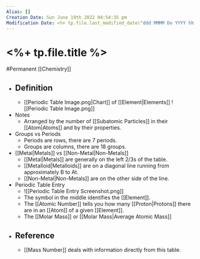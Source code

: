 ```yaml
---
Alias: []
Creation Date: Sun June 19th 2022 04:54:35 pm 
Modification Date: <%+ tp.file.last_modified_date("ddd MMMM Do YYYY hh:mm:ss a") %>
---
```

# <%+ tp.file.title %>
#Permanent [[Chemistry]]

- ## Definition
	- [[Periodic Table Image.png|Chart]] of [[Element|Elements]]
	  ![[Periodic Table Image.png]]
- Notes
	- Arranged by the number of [[Subatomic Particles]] in their [[Atom|Atoms]] and by their properties. 
- Groups vs Periods
	- Periods are rows, there are 7 periods.
	- Groups are columns, there are 18 groups.
- [[Metal|Metals]] vs [[Non-Metal|Non-Metals]]
	- [[Metal|Metals]] are generally on the left $2/3$s of the table.
	- [[Metalloid|Metalloids]] are on a diagonal line running from approximately B to At.
	- [[Non-Metal|Non-Metals]] are on the other side of the line.
- Periodic Table Entry
	- ![[Periodic Table Entry Screenshot.png]]
	- The symbol in the middle identifies the [[Element]].
	- The [[Atomic Number]] tells you how many [[Proton|Protons]] there are in an [[Atom]] of a given [[Element]].
	- The [[Molar Mass]] or [[Molar Mass|Average Atomic Mass]]
- ## Reference
	- [[Mass Number]] deals with information directly from this table.